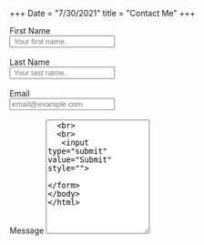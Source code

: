 +++
Date = "7/30/2021"
title = "Contact Me"
+++

<form name="contact" method="POST" data-netlify-recaptcha="true" netlify-honeypot="bot-field" data-netlify="true">
  <label for="fname">First Name</label>
  <br>
    <input type="text" id="fname" name"fisrtname" placeholder=" Your first name..">
  <br>
  <br>
   <label for="lname">Last Name</label>
  <br>
    <input type="text" id="lname" name"lastname" placeholder=" Your last name..">
  <br>
  <br>
   <label for="email">Email</label>
  <br>
    <input type="text" id="email" name"email" placeholder="email@example.com">
  <br>
  <br>
    <label for="message">Message</label>
     <textarea id="message" name"message" placeholder=" Write something interesting!" style="height:200px"</textarea>
  <br>
  <br>
   <input type="submit" value="Submit" style="">
  
</form>
